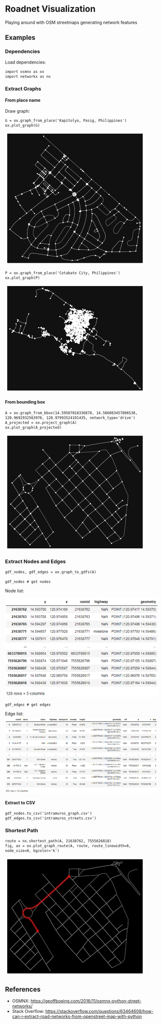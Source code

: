 # Roadnet Visualization

Playing around with OSM streetmaps generating network features

## Examples

### Dependencies
Load dependencies: 

```
import osmnx as ox
import networkx as nx
```

### Extract Graphs

#### From place name
Draw graph: 
```
G = ox.graph_from_place('Kapitolyo, Pasig, Philippines')
ox.plot_graph(G)
```

![Alt text](https://github.com/docligot/roadnet/blob/main/kapitolyo.png)


```
P = ox.graph_from_place('Cotabato City, Philippines')
ox.plot_graph(P)
```

![Alt text](https://github.com/docligot/roadnet/blob/main/cotabato.png)


#### From bounding box

```
A = ox.graph_from_bbox(14.59507018336878, 14.586083457806538, 120.9692932563976, 120.97993524101435, network_type='drive')
A_projected = ox.project_graph(A)
ox.plot_graph(A_projected)
```

![Alt text](https://github.com/docligot/roadnet/blob/main/intramuros.png)


### Extract Nodes and Edges

```
gdf_nodes, gdf_edges = ox.graph_to_gdfs(A)

gdf_nodes # get nodes
```

Node list: 

![Alt text](https://github.com/docligot/roadnet/blob/main/nodes.png)

```
gdf_edges # get edges
```

Edge list: 
![Alt text](https://github.com/docligot/roadnet/blob/main/edges.png)

#### Extract to CSV

```
gdf_nodes.to_csv('intramuros_graph.csv')
gdf_edges.to_csv('intramuros_streets.csv')

```

### Shortest Path

```
route = nx.shortest_path(A, 21638762, 7555626818)
fig, ax = ox.plot_graph_route(A, route, route_linewidth=6, node_size=0, bgcolor='k')
```
![Alt text](https://github.com/docligot/roadnet/blob/main/intramuros_shortest_path.png)


## References

* OSMNX: https://geoffboeing.com/2016/11/osmnx-python-street-networks/
* Stack Overflow: https://stackoverflow.com/questions/63464608/how-can-i-extract-road-networks-from-openstreet-map-with-python